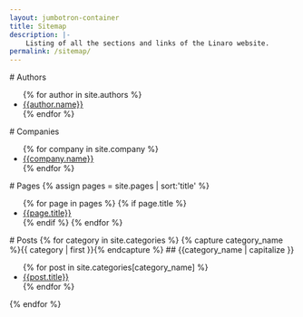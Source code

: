 ```yaml
---
layout: jumbotron-container
title: Sitemap
description: |-
    Listing of all the sections and links of the Linaro website.
permalink: /sitemap/
---
```

<div class="row">
<div class="col-xs-12 col-sm-6" markdown="1">
# Authors
<ul class="list-unstyled">
{% for author in site.authors %}
<a href="{{author.url}}">
    <li>{{author.name}}</li>
</a>
{% endfor %}
</ul>
# Companies
<ul class="list-unstyled">
{% for company in site.company %}
<a href="{{company.url}}">
    <li>{{company.name}}</li>
</a>
{% endfor %}
</ul>
# Pages
{% assign pages = site.pages | sort:'title' %}
<ul class="list-unstyled">
{% for page in pages %}
{% if page.title %}
<a href="{{page.url}}">
    <li>{{page.title}}</li>
</a>
{% endif %}
{% endfor %}
</ul>
</div>
<div class="col-xs-12 col-sm-6" markdown="1">
# Posts
{% for category in site.categories %}
{% capture category_name %}{{ category | first }}{% endcapture %}
## {{category_name | capitalize }}
<ul class="list-unstyled">
{% for post in site.categories[category_name] %}
<a href="{{post.url}}">
    <li>{{post.title}}</li>
</a>
{% endfor %}
</ul>
{% endfor %}
</div>
</div>





